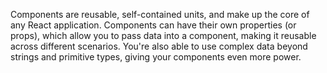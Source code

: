 Components are reusable, self-contained units, and make up the core of any React application. Components can have their own properties (or props), which allow you to pass data into a component, making it reusable across different scenarios. You're also able to use complex data beyond strings and primitive types, giving your components even more power.
